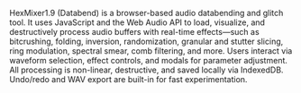 HexMixer1.9 (Databend) is a browser-based audio databending and glitch tool.
It uses JavaScript and the Web Audio API to load, visualize, and destructively process audio buffers with real-time effects—such as bitcrushing, folding, inversion, randomization, granular and stutter slicing, ring modulation, spectral smear, comb filtering, and more.
Users interact via waveform selection, effect controls, and modals for parameter adjustment.
All processing is non-linear, destructive, and saved locally via IndexedDB.
Undo/redo and WAV export are built-in for fast experimentation.

